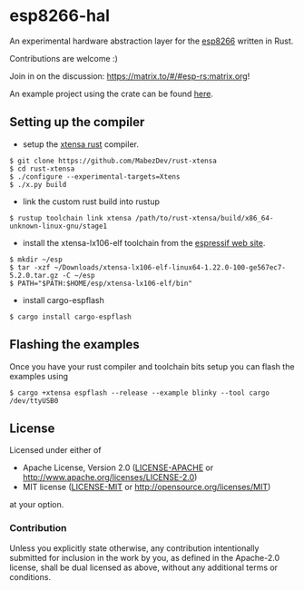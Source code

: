 # esp8266-hal

An experimental hardware abstraction layer for the [esp8266](https://en.wikipedia.org/wiki/ESP8266) written in Rust.

Contributions are welcome :)

Join in on the discussion: https://matrix.to/#/#esp-rs:matrix.org!

An example project using the crate can be found [here](https://github.com/icewind1991/xtensa-rust-quickstart/tree/esp8266).

## Setting up the compiler

- setup the [xtensa rust](https://github.com/MabezDev/rust-xtensa) compiler.

```
$ git clone https://github.com/MabezDev/rust-xtensa
$ cd rust-xtensa
$ ./configure --experimental-targets=Xtens
$ ./x.py build
```

- link the custom rust build into rustup

```
$ rustup toolchain link xtensa /path/to/rust-xtensa/build/x86_64-unknown-linux-gnu/stage1
```

- install the xtensa-lx106-elf toolchain from the [espressif web site](https://docs.espressif.com/projects/esp8266-rtos-sdk/en/latest/get-started/linux-setup.html).

```
$ mkdir ~/esp
$ tar -xzf ~/Downloads/xtensa-lx106-elf-linux64-1.22.0-100-ge567ec7-5.2.0.tar.gz -C ~/esp
$ PATH="$PATH:$HOME/esp/xtensa-lx106-elf/bin"
```

- install cargo-espflash

```
$ cargo install cargo-espflash
```

## Flashing the examples

Once you have your rust compiler and toolchain bits setup you can flash the examples using

```
$ cargo +xtensa espflash --release --example blinky --tool cargo /dev/ttyUSB0
``` 

## License

Licensed under either of

- Apache License, Version 2.0 ([LICENSE-APACHE](LICENSE-APACHE) or
  http://www.apache.org/licenses/LICENSE-2.0)
- MIT license ([LICENSE-MIT](LICENSE-MIT) or http://opensource.org/licenses/MIT)

at your option.

### Contribution

Unless you explicitly state otherwise, any contribution intentionally submitted
for inclusion in the work by you, as defined in the Apache-2.0 license, shall be
dual licensed as above, without any additional terms or conditions.
